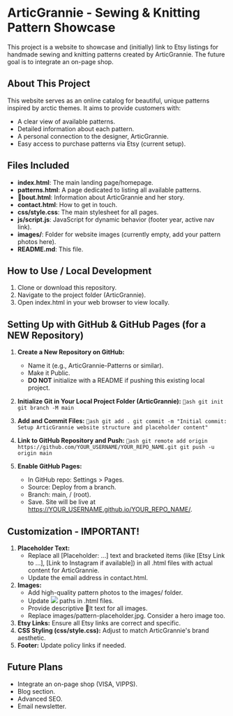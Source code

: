 ﻿# ArticGrannie - Sewing & Knitting Pattern Showcase

This project is a website to showcase and (initially) link to Etsy listings for handmade sewing and knitting patterns created by ArticGrannie. The future goal is to integrate an on-page shop.

## About This Project

This website serves as an online catalog for beautiful, unique patterns inspired by arctic themes. It aims to provide customers with:
- A clear view of available patterns.
- Detailed information about each pattern.
- A personal connection to the designer, ArticGrannie.
- Easy access to purchase patterns via Etsy (current setup).

## Files Included

- **index.html**: The main landing page/homepage.
- **patterns.html**: A page dedicated to listing all available patterns.
- **bout.html**: Information about ArticGrannie and her story.
- **contact.html**: How to get in touch.
- **css/style.css**: The main stylesheet for all pages.
- **js/script.js**: JavaScript for dynamic behavior (footer year, active nav link).
- **images/**: Folder for website images (currently empty, add your pattern photos here).
- **README.md**: This file.

## How to Use / Local Development

1.  Clone or download this repository.
2.  Navigate to the project folder (ArticGrannie).
3.  Open index.html in your web browser to view locally.

## Setting Up with GitHub & GitHub Pages (for a NEW Repository)

1.  **Create a New Repository on GitHub:**
    - Name it (e.g., ArticGrannie-Patterns or similar).
    - Make it Public.
    - **DO NOT** initialize with a README if pushing this existing local project.

2.  **Initialize Git in Your Local Project Folder (ArticGrannie):**
    `ash
    git init
    git branch -M main
    `

3.  **Add and Commit Files:**
    `ash
    git add .
    git commit -m "Initial commit: Setup ArticGrannie website structure and placeholder content"
    `

4.  **Link to GitHub Repository and Push:**
    `ash
    git remote add origin https://github.com/YOUR_USERNAME/YOUR_REPO_NAME.git
    git push -u origin main
    `

5.  **Enable GitHub Pages:**
    - In GitHub repo: Settings > Pages.
    - Source: Deploy from a branch.
    - Branch: main, / (root).
    - Save. Site will be live at https://YOUR_USERNAME.github.io/YOUR_REPO_NAME/.

## Customization - IMPORTANT!

1.  **Placeholder Text:**
    - Replace all [Placeholder: ...] text and bracketed items (like [Etsy Link to ...], [Link to Instagram if available]) in all .html files with actual content for ArticGrannie.
    - Update the email address in contact.html.
2.  **Images:**
    - Add high-quality pattern photos to the images/ folder.
    - Update <img src="..."> paths in .html files.
    - Provide descriptive lt text for all images.
    - Replace images/pattern-placeholder.jpg. Consider a hero image too.
3.  **Etsy Links:** Ensure all Etsy links are correct and specific.
4.  **CSS Styling (css/style.css):** Adjust to match ArticGrannie's brand aesthetic.
5.  **Footer:** Update policy links if needed.

## Future Plans
- Integrate an on-page shop (VISA, VIPPS).
- Blog section.
- Advanced SEO.
- Email newsletter.
